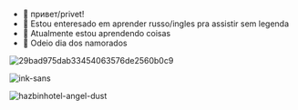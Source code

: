 - 👋 привет/privet!
- 👀 Estou enteresado em aprender russo/ingles pra assistir sem legenda
- 🌱 Atualmente estou aprendendo coisas
- 💞️ Odeio dia dos namorados

![29bad975dab33454063576de2560b0c9](https://github.com/opaalicya/opaalicya/assets/142051991/6e25bada-6de2-4e39-8554-22160557e1eb)

![ink-sans](https://github.com/opaalicya/opaalicya/assets/142051991/281ab90b-875f-4fb6-b347-be6ef49f513f)

![hazbinhotel-angel-dust](https://github.com/opaalicya/opaalicya/assets/142051991/96de833b-34a5-4f12-9b7b-b3afc60e4fa2)

<!---
opaalicya/opaalicya is a ✨ special ✨ repository because its `README.md` (this file) appears on your GitHub profile.
You can click the Preview link to take a look at your changes.
--->
